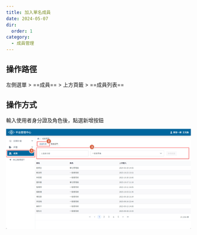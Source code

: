 ```yaml
---
title: 加入單名成員
date: 2024-05-07
dir:
  order: 1
category:
  - 成員管理
---
```


## 操作路徑

左側選單 > ==成員== > 上方頁籤 > ==成員列表==

## 操作方式

輸入使用者身分證及角色後，點選新增按鈕

![加入單名成員](./images/add-member-1.png)
